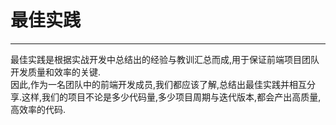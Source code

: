 # 最佳实践
---
最佳实践是根据实战开发中总结出的经验与教训汇总而成,用于保证前端项目团队开发质量和效率的关键. <br/>
因此,作为一名团队中的前端开发成员,我们都应该了解,总结出最佳实践并相互分享.这样,我们的项目不论是多少代码量,多少项目周期与迭代版本,都会产出高质量,高效率的代码.